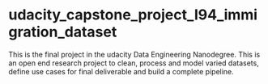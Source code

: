 # udacity_capstone_project_I94_immigration_dataset
This is the final project in the udacity Data Engineering Nanodegree. This is an open end research project to clean, process and model varied datasets, define use cases for final deliverable and build a complete pipeline.